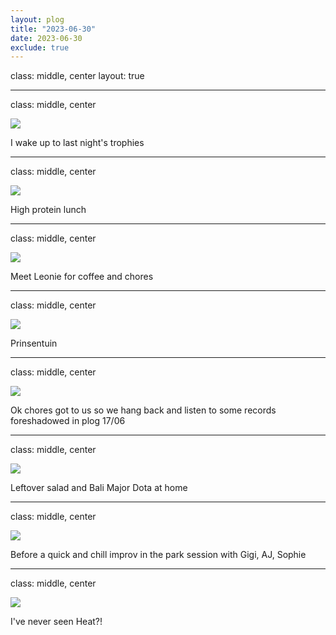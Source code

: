 ```yaml
---
layout: plog
title: "2023-06-30"
date: 2023-06-30
exclude: true
---
```


class: middle, center
layout: true

---

class: middle, center

<img class="plog-picture" src="{{ site.baseurl }}/img/plog/2023-06-30/01.jpg" />

I wake up to last night's trophies

---

class: middle, center

<img class="plog-picture" src="{{ site.baseurl }}/img/plog/2023-06-30/02.jpg" />

High protein lunch

---

class: middle, center

<img class="plog-picture" src="{{ site.baseurl }}/img/plog/2023-06-30/03.jpg" />

Meet Leonie for coffee and chores

---

class: middle, center

<img class="plog-picture" src="{{ site.baseurl }}/img/plog/2023-06-30/04.jpg" />

Prinsentuin

---

class: middle, center

<img class="plog-picture" src="{{ site.baseurl }}/img/plog/2023-06-30/05.jpg" />

Ok chores got to us so we hang back and listen to some records foreshadowed in plog 17/06

---

class: middle, center

<img class="plog-picture" src="{{ site.baseurl }}/img/plog/2023-06-30/06.jpg" />

Leftover salad and Bali Major Dota at home

---

class: middle, center

<img class="plog-picture" src="{{ site.baseurl }}/img/plog/2023-06-30/07.jpg" />

Before a quick and chill improv in the park session with Gigi, AJ, Sophie

---

class: middle, center

<img class="plog-picture" src="{{ site.baseurl }}/img/plog/2023-06-30/08.jpg" />

I've never seen Heat?!

